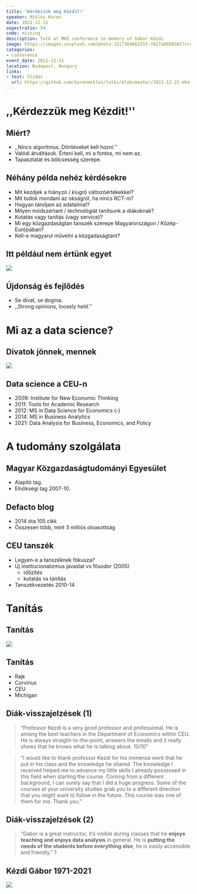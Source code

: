 ```yaml
---
title: 'Kérdezzük meg Kézdit!'
speaker: Miklós Koren
date: 2021-12-21
aspectratio: 54
code: missing
description: Talk at MKE conference in memory of Gábor Kézdi
image: https://images.unsplash.com/photo-1517364662315-f627a8050342?crop=entropy&cs=tinysrgb&fit=max&fm=jpg&ixid=M3w2ODAxOTV8MHwxfHJhbmRvbXx8fHx8fHx8fDE3MzI2NDM2MTl8&ixlib=rb-4.0.3&q=80&w=1080
categories:
- conference
event_date: 2021-12-21
location: Budapest, Hungary
links:
- text: Slides
  url: https://github.com/korenmiklos/talks/blob/master/2021-12-21-mke-kezdi/README.pdf
---
```


# ,,Kérdezzük meg Kézdit!''
## Miért?
- ,,Nincs algoritmus. Döntéseket kell hozni.''
- Valódi átváltások. Érteni kell, mi a fontos, mi nem az.
- Tapasztalat és bölcsesség szerepe.

## Néhány példa nehéz kérdésekre
- Mit kezdjek a hiányzó / kiugró változóértékekkel?
- Mit tudok mondani az okságról, ha nincs RCT-m?
- Hogyan tároljam az adataimat?
- Milyen módszertant / technológiát tanítsunk a diákoknak?
- Kutatás vagy tanítás (vagy service)?
- Mi egy közgazdaságtan tanszék szerepe Magyarországon / Közép-Európában?
- Kell-e magyarul művelni a közgadaságtant?

## Itt például nem értünk egyet
![](panel-square.jpg)

## Újdonság és fejlődés
- Se divat, se dogma.
- ,,Strong opinions, loosely held.''

# Mi az a data science?

## Divatok jönnek, mennek
![](big-data.png)

## Data science a CEU-n
- 2009: Institute for New Economic Thinking
- 2011: Tools for Academic Research
- 2012: MS in Data Science for Economics (-)
- 2014: MS in Business Analytics 
- 2021: Data Analysis for Business, Economics, and Policy

# A tudomány szolgálata
## Magyar Közgazdaságtudományi Egyesület
- Alapító tag.
- Elnökségi tag 2007-10.

## Defacto blog
- 2014 óta 105 cikk
- Összesen több, mint 3 milliós olvasottság

## CEU tanszék
- Legyen-e a tanszéknek fókusza?
- Új institucionalizmus javaslat vs fősodor (2005)
    - időzítés
    - kutatás vs tanítás
- Tanszékvezetés 2010-14

# Tanítás
## Tanítás
![](students-landscape.jpg)

## Tanítás
- Rajk
- Corvinus
- CEU 
- Michigan

## Diák-visszajelzések (1)
> “Professor Kezdi is a very good professor and professional. He is among the best teachers in the Department of Economics within CEU. He is always straight-to-the-point, answers the emails and it really shows that he knows what he is talking about. 10/10”

> “I would like to thank professor Kezdi for his immense work that he put in his class and the knowledge he shared. The knowledge I received helped me to advance my little skills I already possessed in this field when starting the course. Coming from a different background, I can surely say that I did a huge progress. Some of the courses at your university studies grab you to a different direction that you might want to follow in the future. This course was one of them for me. Thank you.”

## Diák-visszajelzések (2)

>“Gabor is a great instructor, it’s visible during classes that he **enjoys teaching and enjoys data analysis** in general. He is **putting the needs of the students before everything else**, he is easily accessible and friendly.” 1

## Kézdi Gábor 1971-2021
![](bretton-woods.png)